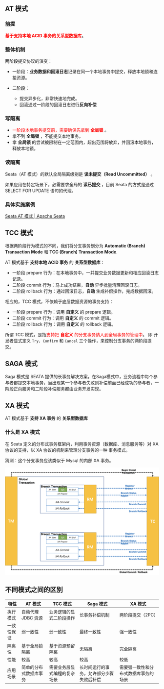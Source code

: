 ## AT 模式

### 前提

<font color="red">**基于支持本地 ACID 事务的关系型数据库**</font>。



### 整体机制

两阶段提交协议的演变：

- 一阶段：**业务数据和回滚日志**记录在同一个本地事务中提交，释放本地锁和连接资源。

- 二阶段：

  - 提交异步化，非常快速地完成。
  - 回滚通过一阶段的回滚日志进行**反向补偿**

  

### 写隔离

- <font color="red">一阶段本地事务提交前，需要确保先拿到 **全局锁** </font>。
- 拿不到 **全局锁** ，不能提交本地事务。
- 拿 **全局锁** 的尝试被限制在一定范围内，超出范围将放弃，并回滚本地事务，释放本地锁。



### 读隔离

Seata（AT 模式）的默认全局隔离级别是 **读未提交（Read Uncommitted）** 。

如果应用在特定场景下，必需要求全局的 **读已提交** ，目前 Seata 的方式是通过 SELECT FOR UPDATE 语句的代理。



### 具体实施案例

[Seata AT 模式 | Apache Seata](https://seata.apache.org/zh-cn/docs/dev/mode/at-mode#一阶段)



## TCC 模式

根据两阶段行为模式的不同，我们将分支事务划分为 **Automatic (Branch) Transaction Mode** 和 **TCC (Branch) Transaction Mode**.

AT 模式基于 **支持本地 ACID 事务** 的 **关系型数据库**：

- 一阶段 prepare 行为：在本地事务中，一并提交业务数据更新和相应回滚日志记录。
- 二阶段 commit 行为：马上成功结束，**自动** 异步批量清理回滚日志。
- 二阶段 rollback 行为：通过回滚日志，**自动** 生成补偿操作，完成数据回滚。

相应的，TCC 模式，不依赖于底层数据资源的事务支持：

- 一阶段 prepare 行为：调用 **自定义** 的 prepare 逻辑。
- 二阶段 commit 行为：调用 **自定义** 的 commit 逻辑。
- 二阶段 rollback 行为：调用 **自定义** 的 rollback 逻辑。

所谓 TCC 模式，是指<font color="red">支持把 **自定义** 的分支事务纳入到全局事务的管理中</font>。 即 开发者显式定义 `Try`、`Confirm` 和 `Cancel` 三个操作，来控制分支事务的两阶段提交。





## SAGA 模式

Saga 模式是 SEATA 提供的长事务解决方案，在Saga模式中，业务流程中每个参与者都提交本地事务，当出现某一个参与者失败则补偿前面已经成功的参与者，一阶段正向服务和二阶段补偿服务都由业务开发实现。





## XA 模式

AT 模式基于 **支持 XA 事务** 的 **关系型数据库**



### 什么是 XA 模式

在 Seata 定义的分布式事务框架内，利用事务资源（数据库、消息服务等）对 XA 协议的支持，以 XA 协议的机制来管理分支事务的一种 事务模式。

猜测：这个分支事务应该类似于 Mysql 的内部 XA 事务。

![img](images/TB1hSpccIVl614jSZKPXXaGjpXa-1330-924.png)





## 不同模式之间的区别

| 特性         | AT 模式                | TCC 模式                   | Saga 模式               | XA 模式                |
|--------------|------------------------|----------------------------|-------------------------|------------------------|
| 执行模式     | 自动代理 JDBC 资源      | 业务逻辑的显式二阶段操作    | 长事务补偿机制           | 两阶段提交（2PC）       |
| 一致性保证   | 弱一致性              | 弱一致性                  | 最终一致性               | 强一致性               |
| 隔离性       | 基于全局锁隔离        | 基于资源预留隔离               | 无隔离                | 完全隔离               |
| 性能         | 较高                   | 较高                       | 较高                     | 较低                   |
| 应用场景     | 简单的分布式数据库事务 | 需要业务层显式编程的复杂场景 | 长时间运行的事务，允许部分步骤失败后补偿 | 需要强一致性和分布式数据库事务的场景 |
